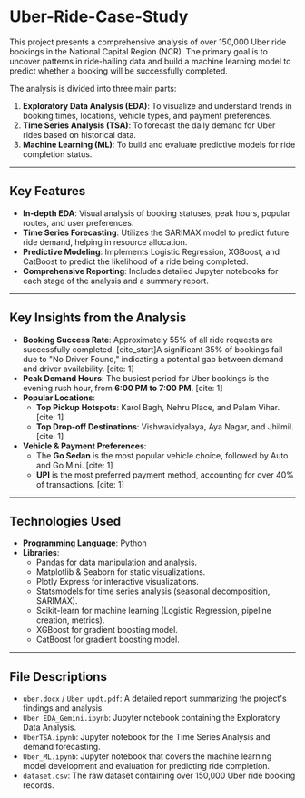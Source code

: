 # Uber-Ride-Case-Study
This project presents a comprehensive analysis of over 150,000 Uber ride bookings in the National Capital Region (NCR). The primary goal is to uncover patterns in ride-hailing data and build a machine learning model to predict whether a booking will be successfully completed.

The analysis is divided into three main parts:
1.  **Exploratory Data Analysis (EDA)**: To visualize and understand trends in booking times, locations, vehicle types, and payment preferences.
2.  **Time Series Analysis (TSA)**: To forecast the daily demand for Uber rides based on historical data.
3.  **Machine Learning (ML)**: To build and evaluate predictive models for ride completion status.

---

## Key Features

* **In-depth EDA**: Visual analysis of booking statuses, peak hours, popular routes, and user preferences.
* **Time Series Forecasting**: Utilizes the SARIMAX model to predict future ride demand, helping in resource allocation.
* **Predictive Modeling**: Implements Logistic Regression, XGBoost, and CatBoost to predict the likelihood of a ride being completed.
* **Comprehensive Reporting**: Includes detailed Jupyter notebooks for each stage of the analysis and a summary report.

---

## Key Insights from the Analysis

* **Booking Success Rate**: Approximately 55% of all ride requests are successfully completed. [cite_start]A significant 35% of bookings fail due to "No Driver Found," indicating a potential gap between demand and driver availability. [cite: 1]
* **Peak Demand Hours**: The busiest period for Uber bookings is the evening rush hour, from **6:00 PM to 7:00 PM**. [cite: 1]
* **Popular Locations**:
    * **Top Pickup Hotspots**: Karol Bagh, Nehru Place, and Palam Vihar. [cite: 1]
    * **Top Drop-off Destinations**: Vishwavidyalaya, Aya Nagar, and Jhilmil. [cite: 1]
* **Vehicle & Payment Preferences**:
    * The **Go Sedan** is the most popular vehicle choice, followed by Auto and Go Mini. [cite: 1]
    * **UPI** is the most preferred payment method, accounting for over 40% of transactions. [cite: 1]

---

## Technologies Used

* **Programming Language**: Python
* **Libraries**:
    * Pandas for data manipulation and analysis.
    * Matplotlib & Seaborn for static visualizations.
    * Plotly Express for interactive visualizations.
    * Statsmodels for time series analysis (seasonal decomposition, SARIMAX).
    * Scikit-learn for machine learning (Logistic Regression, pipeline creation, metrics).
    * XGBoost for gradient boosting model.
    * CatBoost for gradient boosting model.

---

## File Descriptions

* `uber.docx` / `Uber updt.pdf`: A detailed report summarizing the project's findings and analysis.
* `Uber EDA_Gemini.ipynb`: Jupyter notebook containing the Exploratory Data Analysis.
* `UberTSA.ipynb`: Jupyter notebook for the Time Series Analysis and demand forecasting.
* `Uber_ML.ipynb`: Jupyter notebook that covers the machine learning model development and evaluation for predicting ride completion.
* `dataset.csv`: The raw dataset containing over 150,000 Uber ride booking records.
